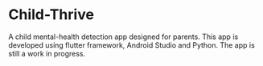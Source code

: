 # Child-Thrive
A child mental-health detection app designed for parents. This app is developed using flutter framework, Android Studio and Python. The app is still a work in progress. 
